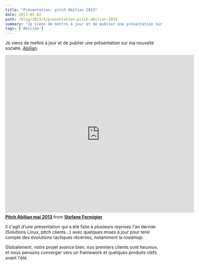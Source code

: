 ```yaml
---
title: "Présentation: pitch Abilian 2013"
date: 2013-05-02
path: /blog/2013/5/presentation-pitch-abilian-2013
summary: "Je viens de mettre à jour et de publier une présentation sur ma nouvelle société, Abilian: Pitch Abilian mai 2013 from Stefane Fermigier Il s'agit d'une présentation qui a été faite à plusieurs reprises l'an dernier (Solutions Linux, pitch clients...) avec quelques mises à jour pour tenir compte des évolutions tactiques récentes, notamment la roadmap."
tags: ['Abilian']
---
```


Je viens de mettre à jour et de publier une présentation sur ma nouvelle société, [Abilian](http://www.abilian.com):

<iframe src="https://www.slideshare.net/slideshow/embed_code/20388692" width="600" height="500" frameborder="0" marginwidth="0" marginheight="0" scrolling="no" style="border:1px solid #CCC;border-width:1px 1px 0;margin-bottom:5px" allowfullscreen webkitallowfullscreen mozallowfullscreen> </iframe> <div style="margin-bottom:5px"> <strong> <a href="https://www.slideshare.net/sfermigier/pitch-abilian-mai-2013" title="Pitch Abilian mai 2013" target="_blank">Pitch Abilian mai 2013</a> </strong> from <strong><a href="https://www.slideshare.net/sfermigier" target="_blank">Stefane Fermigier</a></strong> </div>

Il s'agit d'une présentation qui a été faite à plusieurs reprises l'an dernier (Solutions Linux, pitch clients...) avec quelques mises à jour pour tenir compte des évolutions tactiques récentes, notamment la *roadmap*.

Globalement, notre projet avance bien, nos premiers clients sont heureux, et nous pensons converger vers un framework et quelques produits clefs avant l'été.
